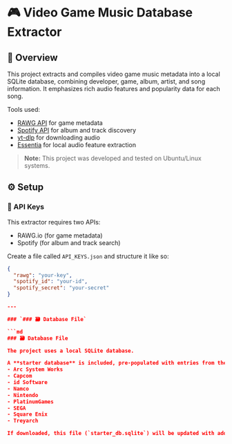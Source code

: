 # 🎮 Video Game Music Database Extractor
## 📖 Overview

This project extracts and compiles video game music metadata into a local SQLite database, combining developer, game, album, artist, and song information. It emphasizes rich audio features and popularity data for each song.

Tools used:
- [RAWG API](https://rawg.io/apidocs) for game metadata  
- [Spotify API](https://developer.spotify.com/) for album and track discovery  
- [yt-dlp](https://github.com/yt-dlp/yt-dlp) for downloading audio  
- [Essentia](https://essentia.upf.edu/) for local audio feature extraction  

> **Note:** This project was developed and tested on Ubuntu/Linux systems.
## ⚙️ Setup
### 🔑 API Keys

This extractor requires two APIs:  
- RAWG.io (for game metadata)  
- Spotify (for album and track search)

Create a file called `API_KEYS.json` and structure it like so:

```json
{
  "rawg": "your-key",
  "spotify_id": "your-id",
  "spotify_secret": "your-secret"
}

---

### `### 🗃️ Database File`

```md
### 🗃️ Database File

The project uses a local SQLite database.

A **starter database** is included, pre-populated with entries from the following developers:
- Arc System Works  
- Capcom  
- id Software  
- Namco  
- Nintendo  
- PlatinumGames  
- SEGA  
- Square Enix  
- Treyarch  

If downloaded, this file (`starter_db.sqlite`) will be updated with additional extractions. Otherwise, a new file will be created in the root directory during execution.
